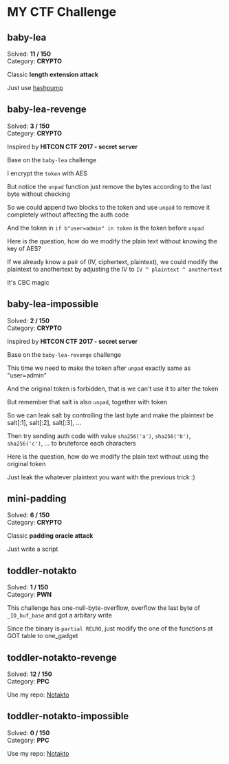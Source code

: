 # MY CTF Challenge

## baby-lea

Solved: **11 / 150**  
Category: **CRYPTO**

Classic **length extension attack**

Just use [hashpump](https://github.com/bwall/HashPump)

## baby-lea-revenge

Solved: **3 / 150**  
Category: **CRYPTO**

Inspired by **HITCON CTF 2017 - secret server**

Base on the `baby-lea` challenge

I encrypt the `token` with AES

But notice the `unpad` function just remove the bytes according to the last byte without checking

So we could append two blocks to the token and use `unpad` to remove it completely without affecting the auth code

And the token in `if b"user=admin" in token` is the token before `unpad`

Here is the question, how do we modify the plain text without knowing the key of AES?

If we already know a pair of (IV, ciphertext, plaintext), we could modify the plaintext to anothertext by adjusting the IV to `IV ^ plaintext ^ anothertext`

It's CBC magic

## baby-lea-impossible

Solved: **2 / 150**  
Category: **CRYPTO**

Inspired by **HITCON CTF 2017 - secret server**

Base on the `baby-lea-revenge` challenge

This time we need to make the token after `unpad` exactly same as "user=admin"

And the original token is forbidden, that is we can't use it to alter the token

But remember that salt is also `unpad`, together with token

So we can leak salt by controlling the last byte and make the plaintext be salt[:1], salt[:2], salt[:3], ...

Then try sending auth code with value `sha256('a')`, `sha256('b')`, `sha256('c')`, ... to bruteforce each characters

Here is the question, how do we modify the plain text without using the original token

Just leak the whatever plaintext you want with the previous trick :)

## mini-padding

Solved: **6 / 150**  
Category: **CRYPTO**

Classic **padding oracle attack**

Just write a script

## toddler-notakto

Solved: **1 / 150**  
Category: **PWN**

This challenge has one-null-byte-overflow, overflow the last byte of `_IO_buf_base` and got a arbitary write

Since the binary is `partial RELRO`, just modify the one of the functions at GOT table to one_gadget

## toddler-notakto-revenge

Solved: **12 / 150**  
Category: **PPC**

Use my repo: [Notakto](https://github.com/OAlienO/Notakto)

## toddler-notakto-impossible

Solved: **0 / 150**  
Category: **PPC**

Use my repo: [Notakto](https://github.com/OAlienO/Notakto)
